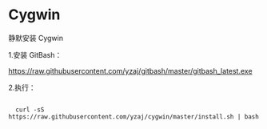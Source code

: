 # Cygwin

静默安装 Cygwin

1.安装 GitBash：

https://raw.githubusercontent.com/yzaj/gitbash/master/gitbash_latest.exe

2.执行：

```shell
  
  curl -sS https://raw.githubusercontent.com/yzaj/cygwin/master/install.sh | bash
  
```
